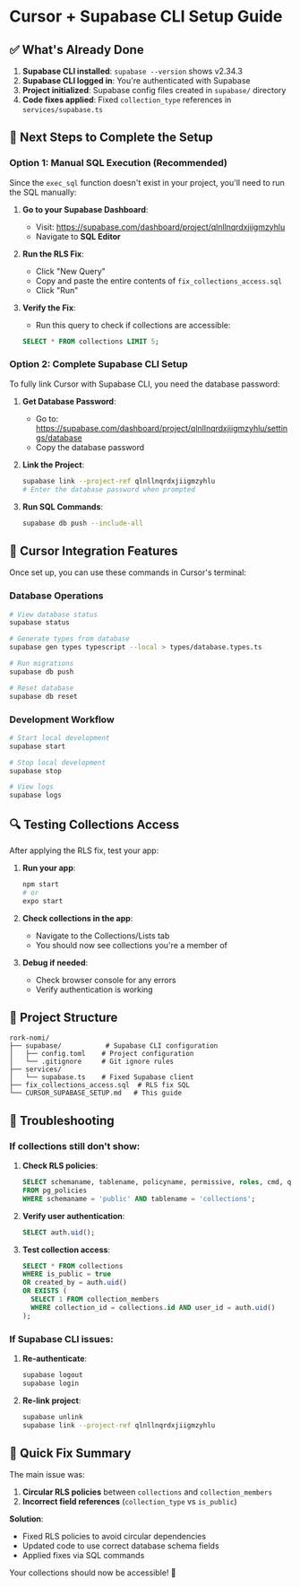 # Cursor + Supabase CLI Setup Guide

## ✅ What's Already Done

1. **Supabase CLI installed**: `supabase --version` shows v2.34.3
2. **Supabase CLI logged in**: You're authenticated with Supabase
3. **Project initialized**: Supabase config files created in `supabase/` directory
4. **Code fixes applied**: Fixed `collection_type` references in `services/supabase.ts`

## 🔧 Next Steps to Complete the Setup

### Option 1: Manual SQL Execution (Recommended)

Since the `exec_sql` function doesn't exist in your project, you'll need to run the SQL manually:

1. **Go to your Supabase Dashboard**:
   - Visit: https://supabase.com/dashboard/project/qlnllnqrdxjiigmzyhlu
   - Navigate to **SQL Editor**

2. **Run the RLS Fix**:
   - Click "New Query"
   - Copy and paste the entire contents of `fix_collections_access.sql`
   - Click "Run"

3. **Verify the Fix**:
   - Run this query to check if collections are accessible:
   ```sql
   SELECT * FROM collections LIMIT 5;
   ```

### Option 2: Complete Supabase CLI Setup

To fully link Cursor with Supabase CLI, you need the database password:

1. **Get Database Password**:
   - Go to: https://supabase.com/dashboard/project/qlnllnqrdxjiigmzyhlu/settings/database
   - Copy the database password

2. **Link the Project**:
   ```bash
   supabase link --project-ref qlnllnqrdxjiigmzyhlu
   # Enter the database password when prompted
   ```

3. **Run SQL Commands**:
   ```bash
   supabase db push --include-all
   ```

## 🚀 Cursor Integration Features

Once set up, you can use these commands in Cursor's terminal:

### Database Operations
```bash
# View database status
supabase status

# Generate types from database
supabase gen types typescript --local > types/database.types.ts

# Run migrations
supabase db push

# Reset database
supabase db reset
```

### Development Workflow
```bash
# Start local development
supabase start

# Stop local development
supabase stop

# View logs
supabase logs
```

## 🔍 Testing Collections Access

After applying the RLS fix, test your app:

1. **Run your app**:
   ```bash
   npm start
   # or
   expo start
   ```

2. **Check collections in the app**:
   - Navigate to the Collections/Lists tab
   - You should now see collections you're a member of

3. **Debug if needed**:
   - Check browser console for any errors
   - Verify authentication is working

## 📁 Project Structure

```
rork-nomi/
├── supabase/           # Supabase CLI configuration
│   ├── config.toml    # Project configuration
│   └── .gitignore     # Git ignore rules
├── services/
│   └── supabase.ts    # Fixed Supabase client
├── fix_collections_access.sql  # RLS fix SQL
└── CURSOR_SUPABASE_SETUP.md   # This guide
```

## 🐛 Troubleshooting

### If collections still don't show:

1. **Check RLS policies**:
   ```sql
   SELECT schemaname, tablename, policyname, permissive, roles, cmd, qual 
   FROM pg_policies 
   WHERE schemaname = 'public' AND tablename = 'collections';
   ```

2. **Verify user authentication**:
   ```sql
   SELECT auth.uid();
   ```

3. **Test collection access**:
   ```sql
   SELECT * FROM collections 
   WHERE is_public = true 
   OR created_by = auth.uid() 
   OR EXISTS (
     SELECT 1 FROM collection_members 
     WHERE collection_id = collections.id AND user_id = auth.uid()
   );
   ```

### If Supabase CLI issues:

1. **Re-authenticate**:
   ```bash
   supabase logout
   supabase login
   ```

2. **Re-link project**:
   ```bash
   supabase unlink
   supabase link --project-ref qlnllnqrdxjiigmzyhlu
   ```

## 🎯 Quick Fix Summary

The main issue was:
1. **Circular RLS policies** between `collections` and `collection_members`
2. **Incorrect field references** (`collection_type` vs `is_public`)

**Solution**: 
- Fixed RLS policies to avoid circular dependencies
- Updated code to use correct database schema fields
- Applied fixes via SQL commands

Your collections should now be accessible! 🎉
